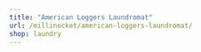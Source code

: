 ```yaml
---
title: "American Loggers Laundromat"
url: /millinocket/american-loggers-laundromat/
shop: laundry
---
```

